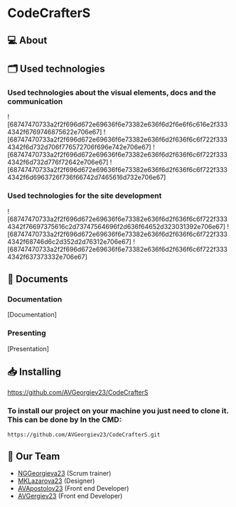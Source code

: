 # CodeCrafterS


## 💻 About


## 🗂️ Used technologies

### Used technologies about the visual elements, docs and the communication
![68747470733a2f2f696d672e69636f6e73382e636f6d2f6e6f6c616e2f3334342f6769746875622e706e67]
![68747470733a2f2f696d672e69636f6e73382e636f6d2f636f6c6f722f3334342f6d732d706f776572706f696e742e706e67]
![68747470733a2f2f696d672e69636f6e73382e636f6d2f636f6c6f722f3334342f6d732d776f72642e706e67]
![68747470733a2f2f696d672e69636f6e73382e636f6d2f636f6c6f722f3334342f6d6963726f736f66742d7465616d732e706e67]


### Used technologies for the site development
![68747470733a2f2f696d672e69636f6e73382e636f6d2f636f6c6f722f3334342f76697375616c2d73747564696f2d636f64652d323031392e706e67]
![68747470733a2f2f696d672e69636f6e73382e636f6d2f636f6c6f722f3334342f68746d6c2d352d2d76312e706e67]
![68747470733a2f2f696d672e69636f6e73382e636f6d2f636f6c6f722f3334342f637373332e706e67]


## 📄 Documents

### Documentation
[Documentation]
### Presenting
[Presentation]
## 📥 Installing
https://github.com/AVGeorgiev23/CodeCrafterS
### To install our project on your machine you just need to clone it. This can be done by In the CMD:

```https://github.com/AVGeorgiev23/CodeCrafterS.git```
## 🧒 Our Team

- [NGGeorgieva23](https://github.com/NGGeorgieva23) (Scrum trainer)
- [MKLazarova23](https://github.com/MKLazarova23) (Designer)
- [AVApostolov23](https://github.com/AVApostolov23) (Front end Developer)
- [AVGergiev23](https://github.com/AVGergiev23) (Front end Developer)